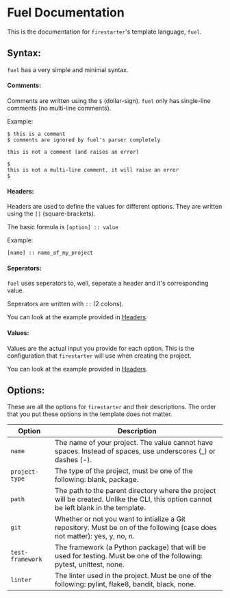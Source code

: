<!--
MIT License

Copyright (c) 2023 Dishant B. (@dishb) <code.dishb@gmail.com>

Permission is hereby granted, free of charge, to any person obtaining a copy
of this software and associated documentation files (the "Software"), to deal
in the Software without restriction, including without limitation the rights
to use, copy, modify, merge, publish, distribute, sublicense, and/or sell
copies of the Software, and to permit persons to whom the Software is
furnished to do so, subject to the following conditions:

The above copyright notice and this permission notice shall be included in all
copies or substantial portions of the Software.

THE SOFTWARE IS PROVIDED "AS IS", WITHOUT WARRANTY OF ANY KIND, EXPRESS OR
IMPLIED, INCLUDING BUT NOT LIMITED TO THE WARRANTIES OF MERCHANTABILITY,
FITNESS FOR A PARTICULAR PURPOSE AND NONINFRINGEMENT. IN NO EVENT SHALL THE
AUTHORS OR COPYRIGHT HOLDERS BE LIABLE FOR ANY CLAIM, DAMAGES OR OTHER
LIABILITY, WHETHER IN AN ACTION OF CONTRACT, TORT OR OTHERWISE, ARISING FROM,
OUT OF OR IN CONNECTION WITH THE SOFTWARE OR THE USE OR OTHER DEALINGS IN THE
SOFTWARE.
-->

# Fuel Documentation

This is the documentation for `firestarter`'s template language, `fuel`.

## Syntax:
`fuel` has a very simple and minimal syntax.

#### Comments:
Comments are written using the `$` (dollar-sign). `fuel` only has single-line comments (no multi-line comments).

Example:
```
$ this is a comment
$ comments are ignored by fuel's parser completely

this is not a comment (and raises an error)

$
this is not a multi-line comment, it will raise an error
$
```

#### Headers:
Headers are used to define the values for different options. They are written using the `[]` (square-brackets).

The basic formula is `[option] :: value`

Example:
```
[name] :: name_of_my_project
```

#### Seperators:
`fuel` uses seperators to, well, seperate a header and it's corresponding value.

Seperators are written with `::` (2 colons).

You can look at the example provided in [Headers](#headers).

#### Values:
Values are the actual input you provide for each option. This is the configuration that `firestarter` will use when creating the project.

You can look at the example provided in [Headers](#headers).

## Options:
These are all the options for `firestarter` and their descriptions. The order that you put these options in the template does not matter.

| Option | Description |
| -- | -- |
| `name` | The name of your project. The value cannot have spaces. Instead of spaces, use underscores (_) or dashes (-). |
| `project-type` | The type of the project, must be one of the following: blank, package. |
| `path` | The path to the parent directory where the project will be created. Unlike the CLI, this option cannot be left blank in the template. |
| `git` | Whether or not you want to intialize a Git repository. Must be on of the following (case does not matter): yes, y, no, n. |
| `test-framework` | The framework (a Python package) that will be used for testing. Must be one of the following: pytest, unittest, none. |
| `linter` | The linter used in the project. Must be one of the following: pylint, flake8, bandit, black, none. |

